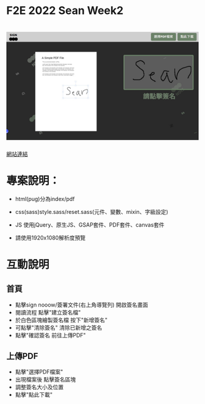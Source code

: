 # F2E 2022 Sean Week2
# ![cover](./cover.jpg)

[網站連結](https://lashawty.github.io/f2e_2022_week2_sean/)



# 專案說明：

- html(pug)分為index/pdf

- css(sass)style.sass/reset.sass(元件、變數、mixin、字級設定)

- JS 使用jQuery、原生JS、GSAP套件、PDF套件、canvas套件

- 請使用1920x1080解析度預覽

# 互動說明

## 首頁
- 點擊sign nooow/簽署文件(右上角導覽列) 開啟簽名畫面
- 閱讀流程 點擊"建立簽名檔"
- 於白色區塊繪製簽名檔 按下"新增簽名"
- 可點擊"清除簽名" 清除已新增之簽名
- 點擊"確認簽名 前往上傳PDF"

## 上傳PDF
- 點擊"選擇PDF檔案"
- 出現檔案後 點擊簽名區塊
- 調整簽名大小及位置
- 點擊"點此下載"
